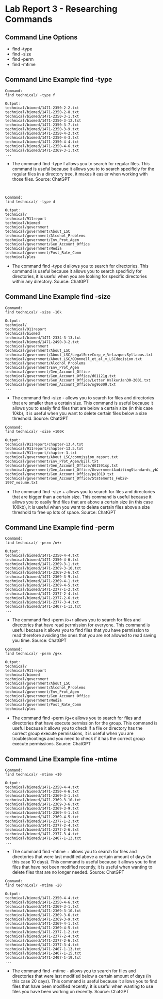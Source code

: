 # Lab Report 3 - Researching Commands

## Command Line Options
- find -type
- find -size
- find -perm
- find -mtime
## Command Line Example find -type
```
Command:
find technical/ -type f

Output:
technical/biomed/1471-2350-2-2.txt
technical/biomed/1471-2350-2-8.txt
technical/biomed/1471-2350-3-1.txt
technical/biomed/1471-2350-3-12.txt
technical/biomed/1471-2350-3-7.txt
technical/biomed/1471-2350-3-9.txt
technical/biomed/1471-2350-4-2.txt
technical/biomed/1471-2350-4-3.txt
technical/biomed/1471-2350-4-4.txt
technical/biomed/1471-2350-4-6.txt
technical/biomed/1471-2369-3-1.txt
...
```
- The command find -type f allows you to search for regular files. This command is useful because it allows you to to search specificly for the regular files in a directory tree, it makes it easier when working with those files. Source: ChatGPT
<br>

```
Command:
find technical/ -type d

Output:
technical/
technical/911report
technical/biomed
technical/government
technical/government/About_LSC
technical/government/Alcohol_Problems
technical/government/Env_Prot_Agen
technical/government/Gen_Account_Office
technical/government/Media
technical/government/Post_Rate_Comm
technical/plos
```
- The command find -type d allows you to search for directories. This command is useful because it allows you to search specificly for directories, it is useful when you are looking for specific directories within any directory. Source: ChatGPT

## Command Line Example find -size
```
Command:
find technical/ -size -10k

Output:
technical/
technical/911report
technical/biomed
technical/biomed/1471-2334-3-13.txt
technical/biomed/1471-2490-3-2.txt
technical/government
technical/government/About_LSC
technical/government/About_LSC/LegalServCorp_v_VelazquezSyllabus.txt
technical/government/About_LSC/ODonnell_et_al_v_LSCdecision.txt
technical/government/Alcohol_Problems
technical/government/Env_Prot_Agen
technical/government/Gen_Account_Office
technical/government/Gen_Account_Office/d01121g.txt
technical/government/Gen_Account_Office/Letter_WalkerJan30-2001.txt
technical/government/Gen_Account_Office/og96009.txt
...
```
- The command find -size - allows you to search for files and directories that are smaller than a certain size. This command is useful because it allows you to easily find files that are below a certain size (in this case 10kb), it is useful when you want to delete certain files below a size threshold. Source: ChatGPT

```
Command: 
find technical/ -size +100K

Output:
technical/911report/chapter-13.4.txt
technical/911report/chapter-13.5.txt
technical/911report/chapter-3.txt
technical/government/About_LSC/commission_report.txt
technical/government/Env_Prot_Agen/bill.txt
technical/government/Gen_Account_Office/d01591sp.txt
technical/government/Gen_Account_Office/GovernmentAuditingStandards_yb2002ed.txt   
technical/government/Gen_Account_Office/pe1019.txt
technical/government/Gen_Account_Office/Statements_Feb28-1997_volume.txt
```
- The command find -size + allows you to search for files and directories that are bigger than a certain size. This command is useful because it allows you to easily find files that are above a certain size (in this case 100kb), it is useful when you want to delete certain files above a size threshold to free up lots of space. Source: ChatGPT

## Command Line Example find -perm
```
Command:
find technical/ -perm /o+r

Output:
technical/biomed/1471-2350-4-4.txt
technical/biomed/1471-2350-4-6.txt
technical/biomed/1471-2369-3-1.txt
technical/biomed/1471-2369-3-10.txt
technical/biomed/1471-2369-3-6.txt
technical/biomed/1471-2369-3-9.txt
technical/biomed/1471-2369-4-1.txt
technical/biomed/1471-2369-4-5.txt
technical/biomed/1471-2377-1-2.txt
technical/biomed/1471-2377-2-4.txt
technical/biomed/1471-2377-2-6.txt
technical/biomed/1471-2377-3-4.txt
technical/biomed/1471-2407-1-13.txt
...
```
- The command find -perm /o+r allows you to search for files and directories that have read permission for everyone. This command is useful because it allows you to find files that you have permission to read therefore avoiding the ones that you are not allowed to read saving you time. Source: ChatGPT

```
Command:
find technical/ -perm /g+x

Output:
technical/
technical/911report
technical/biomed
technical/government
technical/government/About_LSC
technical/government/Alcohol_Problems
technical/government/Env_Prot_Agen
technical/government/Gen_Account_Office
technical/government/Media
technical/government/Post_Rate_Comm
technical/plos
```
- The command find -perm /g+x allows you to search for files and directories that have execute permission for the group. This command is useful because it allows you to check if a file or directory has the correct group execute permissions, it is useful when you are troubleshootings and you need to check if it has the correct group execute permissions. Source: ChatGPT

## Command Line Example fine -mtime
```
Command:
find technical/ -mtime +10
 
Output:
technical/biomed/1471-2350-4-4.txt
technical/biomed/1471-2350-4-6.txt
technical/biomed/1471-2369-3-1.txt
technical/biomed/1471-2369-3-10.txt
technical/biomed/1471-2369-3-6.txt
technical/biomed/1471-2369-3-9.txt
technical/biomed/1471-2369-4-1.txt
technical/biomed/1471-2369-4-5.txt
technical/biomed/1471-2377-1-2.txt
technical/biomed/1471-2377-2-4.txt
technical/biomed/1471-2377-2-6.txt
technical/biomed/1471-2377-3-4.txt
technical/biomed/1471-2407-1-13.txt
...
```
- The command find -mtime + allows you to search for files and directories that were last modified above a certain amount of days (in this case 10 days). This command is useful because it allows you to find files that have not been modified recently, it is useful when wanting to delete files that are no longer needed. Source: ChatGPT

```
Command:
find technical/ -mtime -20

Output: 
technical/biomed/1471-2350-4-4.txt
technical/biomed/1471-2350-4-6.txt
technical/biomed/1471-2369-3-1.txt
technical/biomed/1471-2369-3-10.txt
technical/biomed/1471-2369-3-6.txt
technical/biomed/1471-2369-3-9.txt
technical/biomed/1471-2369-4-1.txt
technical/biomed/1471-2369-4-5.txt
technical/biomed/1471-2377-1-2.txt
technical/biomed/1471-2377-2-4.txt
technical/biomed/1471-2377-2-6.txt
technical/biomed/1471-2377-3-4.txt
technical/biomed/1471-2407-1-13.txt
technical/biomed/1471-2407-1-15.txt
technical/biomed/1471-2407-1-19.txt
...
```
- The command find -mtime - allows you to search for files and directories that were last modified below a certain amount of days (in this case 20 days). This command is useful because it allows you to find files that have been modified recently, it is useful when wanting to use files you have been working on recently. Source: ChatGPT

 



